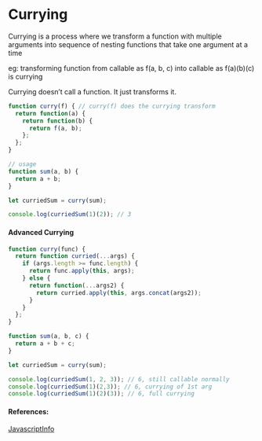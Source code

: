# Currying

Currying is a process where we transform a function with multiple arguments into sequence of nesting functions that take one argument at a time

eg: transforming function from callable as f(a, b, c) into callable as f(a)(b)(c) is currying

Currying doesn’t call a function. It just transforms it.

```js
function curry(f) { // curry(f) does the currying transform
  return function(a) {
    return function(b) {
      return f(a, b);
    };
  };
}

// usage
function sum(a, b) {
  return a + b;
}

let curriedSum = curry(sum);

console.log(curriedSum(1)(2)); // 3
```

#### Advanced Currying

```js
function curry(func) {
  return function curried(...args) {
    if (args.length >= func.length) {
      return func.apply(this, args);
    } else {
      return function(...args2) {
        return curried.apply(this, args.concat(args2));
      }
    }
  };
}

function sum(a, b, c) {
  return a + b + c;
}

let curriedSum = curry(sum);

console.log(curriedSum(1, 2, 3)); // 6, still callable normally
console.log(curriedSum(1)(2,3)); // 6, currying of 1st arg
console.log(curriedSum(1)(2)(3)); // 6, full currying
```


#### References:

[JavascriptInfo](https://javascript.info/currying-partials)